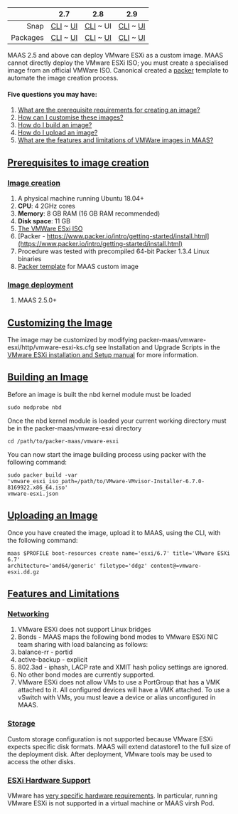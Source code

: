<!-- deb-2-7-cli
||2.7|2.8|2.9|
|-----:|:-----:|:-----:|:-----:|
|Snap|[CLI](/t/vmware-images/3234) ~ [UI](/t/vmware-images/3235)|[CLI](/t/vmware-images/3236) ~ [UI](/t/vmware-images/3237)|[CLI](/t/vmware-images/3238) ~ [UI](/t/vmware-images/3239)|
|Packages|CLI ~ [UI](/t/vmware-images/3241)|[CLI](/t/vmware-images/3242) ~ [UI](/t/vmware-images/3243)|[CLI](/t/vmware-images/3244) ~ [UI](/t/vmware-images/3245)|
 deb-2-7-cli -->

<!-- deb-2-7-ui
||2.7|2.8|2.9|
|-----:|:-----:|:-----:|:-----:|
|Snap|[CLI](/t/vmware-images/3234) ~ [UI](/t/vmware-images/3235)|[CLI](/t/vmware-images/3236) ~ [UI](/t/vmware-images/3237)|[CLI](/t/vmware-images/3238) ~ [UI](/t/vmware-images/3239)|
|Packages|[CLI](/t/vmware-images/3240) ~ UI|[CLI](/t/vmware-images/3242) ~ [UI](/t/vmware-images/3243)|[CLI](/t/vmware-images/3244) ~ [UI](/t/vmware-images/3245)|
 deb-2-7-ui -->

<!-- deb-2-8-cli
||2.7|2.8|2.9|
|-----:|:-----:|:-----:|:-----:|
|Snap|[CLI](/t/vmware-images/3234) ~ [UI](/t/vmware-images/3235)|[CLI](/t/vmware-images/3236) ~ [UI](/t/vmware-images/3237)|[CLI](/t/vmware-images/3238) ~ [UI](/t/vmware-images/3239)|
|Packages|[CLI](/t/vmware-images/3240) ~ [UI](/t/vmware-images/3241)|CLI ~ [UI](/t/vmware-images/3243)|[CLI](/t/vmware-images/3244) ~ [UI](/t/vmware-images/3245)|
 deb-2-8-cli -->

<!-- deb-2-8-ui
||2.7|2.8|2.9|
|-----:|:-----:|:-----:|:-----:|
|Snap|[CLI](/t/vmware-images/3234) ~ [UI](/t/vmware-images/3235)|[CLI](/t/vmware-images/3236) ~ [UI](/t/vmware-images/3237)|[CLI](/t/vmware-images/3238) ~ [UI](/t/vmware-images/3239)|
|Packages|[CLI](/t/vmware-images/3240) ~ [UI](/t/vmware-images/3241)|[CLI](/t/vmware-images/3242) ~ UI|[CLI](/t/vmware-images/3244) ~ [UI](/t/vmware-images/3245)|
 deb-2-8-ui -->

<!-- deb-2-9-cli
||2.7|2.8|2.9|
|-----:|:-----:|:-----:|:-----:|
|Snap|[CLI](/t/vmware-images/3234) ~ [UI](/t/vmware-images/3235)|[CLI](/t/vmware-images/3236) ~ [UI](/t/vmware-images/3237)|[CLI](/t/vmware-images/3238) ~ [UI](/t/vmware-images/3239)|
|Packages|[CLI](/t/vmware-images/3240) ~ [UI](/t/vmware-images/3241)|[CLI](/t/vmware-images/3242) ~ [UI](/t/vmware-images/3243)|CLI ~ [UI](/t/vmware-images/3245)|
 deb-2-9-cli -->

<!-- deb-2-9-ui
||2.7|2.8|2.9|
|-----:|:-----:|:-----:|:-----:|
|Snap|[CLI](/t/vmware-images/3234) ~ [UI](/t/vmware-images/3235)|[CLI](/t/vmware-images/3236) ~ [UI](/t/vmware-images/3237)|[CLI](/t/vmware-images/3238) ~ [UI](/t/vmware-images/3239)|
|Packages|[CLI](/t/vmware-images/3240) ~ [UI](/t/vmware-images/3241)|[CLI](/t/vmware-images/3242) ~ [UI](/t/vmware-images/3243)|[CLI](/t/vmware-images/3244) ~ UI|
 deb-2-9-ui -->

<!-- snap-2-7-cli
||2.7|2.8|2.9|
|-----:|:-----:|:-----:|:-----:|
|Snap|CLI ~ [UI](/t/vmware-images/3235)|[CLI](/t/vmware-images/3236) ~ [UI](/t/vmware-images/3237)|[CLI](/t/vmware-images/3238) ~ [UI](/t/vmware-images/3239)|
|Packages|[CLI](/t/vmware-images/3240) ~ [UI](/t/vmware-images/3241)|[CLI](/t/vmware-images/3242) ~ [UI](/t/vmware-images/3243)|[CLI](/t/vmware-images/3244) ~ [UI](/t/vmware-images/3245)|
 snap-2-7-cli -->

<!-- snap-2-7-ui
||2.7|2.8|2.9|
|-----:|:-----:|:-----:|:-----:|
|Snap|[CLI](/t/vmware-images/3234) ~ UI|[CLI](/t/vmware-images/3236) ~ [UI](/t/vmware-images/3237)|[CLI](/t/vmware-images/3238) ~ [UI](/t/vmware-images/3239)|
|Packages|[CLI](/t/vmware-images/3240) ~ [UI](/t/vmware-images/3241)|[CLI](/t/vmware-images/3242) ~ [UI](/t/vmware-images/3243)|[CLI](/t/vmware-images/3244) ~ [UI](/t/vmware-images/3245)|
 snap-2-7-ui -->

<!-- snap-2-8-cli
||2.7|2.8|2.9|
|-----:|:-----:|:-----:|:-----:|
|Snap|[CLI](/t/vmware-images/3234) ~ [UI](/t/vmware-images/3235)|CLI ~ [UI](/t/vmware-images/3237)|[CLI](/t/vmware-images/3238) ~ [UI](/t/vmware-images/3239)|
|Packages|[CLI](/t/vmware-images/3240) ~ [UI](/t/vmware-images/3241)|[CLI](/t/vmware-images/3242) ~ [UI](/t/vmware-images/3243)|[CLI](/t/vmware-images/3244) ~ [UI](/t/vmware-images/3245)|
 snap-2-8-cli -->

||2.7|2.8|2.9|
|-----:|:-----:|:-----:|:-----:|
|Snap|[CLI](/t/vmware-images/3234) ~ [UI](/t/vmware-images/3235)|[CLI](/t/vmware-images/3236) ~ UI|[CLI](/t/vmware-images/3238) ~ [UI](/t/vmware-images/3239)|
|Packages|[CLI](/t/vmware-images/3240) ~ [UI](/t/vmware-images/3241)|[CLI](/t/vmware-images/3242) ~ [UI](/t/vmware-images/3243)|[CLI](/t/vmware-images/3244) ~ [UI](/t/vmware-images/3245)|

<!-- snap-2-9-cli
||2.7|2.8|2.9|
|-----:|:-----:|:-----:|:-----:|
|Snap|[CLI](/t/vmware-images/3234) ~ [UI](/t/vmware-images/3235)|[CLI](/t/vmware-images/3236) ~ [UI](/t/vmware-images/3237)|CLI ~ [UI](/t/vmware-images/3239)|
|Packages|[CLI](/t/vmware-images/3240) ~ [UI](/t/vmware-images/3241)|[CLI](/t/vmware-images/3242) ~ [UI](/t/vmware-images/3243)|[CLI](/t/vmware-images/3244) ~ [UI](/t/vmware-images/3245)|
 snap-2-9-cli -->

<!-- snap-2-9-ui
||2.7|2.8|2.9|
|-----:|:-----:|:-----:|:-----:|
|Snap|[CLI](/t/vmware-images/3234) ~ [UI](/t/vmware-images/3235)|[CLI](/t/vmware-images/3236) ~ [UI](/t/vmware-images/3237)|[CLI](/t/vmware-images/3238) ~ UI|
|Packages|[CLI](/t/vmware-images/3240) ~ [UI](/t/vmware-images/3241)|[CLI](/t/vmware-images/3242) ~ [UI](/t/vmware-images/3243)|[CLI](/t/vmware-images/3244) ~ [UI](/t/vmware-images/3245)|
 snap-2-9-ui -->

MAAS 2.5 and above can deploy VMware ESXi as a custom image. MAAS cannot directly deploy the VMware ESXi ISO; you must create a specialised image from an official VMWare ISO. Canonical created a [packer](https://www.packer.io/) template to automate the image creation process.

#### Five questions you may have:

1. [What are the prerequisite requirements for creating an image?](#heading--prerequisites-to-create-the-images)
2. [How can I customise these images?](#heading--customizing-the-image)
3. [How do I build an image?](#heading--building-an-image)
4. [How do I upload an image?](#heading--uploading-an-image)
5. [What are the features and limitations of VMWare images in MAAS?](#heading--features-and-limitations)

<a href="#heading--prerequisites-to-create-the-images"><h2 id="heading--prerequisites-to-create-the-images">Prerequisites to image creation</h2></a>

<a href="#heading--image-creation"><h3 id="heading--image-creation">Image creation</h3></a>

1.   A physical machine running Ubuntu 18.04+
2.   **CPU**: 4 2GHz cores
3.   **Memory**: 8 GB RAM (16 GB RAM recommended)
4.   **Disk space**: 11 GB
5.   [The VMWare ESxi ISO](https://my.vmware.com/en/web/vmware/evalcenter?p=free-esxi6)
6.   [Packer - https://www.packer.io/intro/getting-started/install.html](https://www.packer.io/intro/getting-started/install.html)
7.   Procedure was tested with precompiled 64-bit Packer 1.3.4 Linux binaries
8.   <a href="https://github.com/canonical/packer-maas">Packer template</a> for MAAS custom image

<a href="#heading--image-deployment"><h3 id="heading--image-deployment">Image deployment</h3></a>

1.   MAAS 2.5.0+

<a href="#heading--customizing-the-image"><h2 id="heading--customizing-the-image">Customizing the Image</h2></a>

The image may be customized by modifying packer-maas/vmware-esxi/http/vmware-esxi-ks.cfg see Installation and Upgrade Scripts in the [VMware ESXi installation and Setup manual](https://docs.vmware.com/en/VMware-vSphere/6.7/vsphere-esxi-67-installation-setup-guide.pdf) for more information.

<a href="#heading--building-an-image"><h2 id="heading--building-an-image">Building an Image</h2></a>

Before an image is built the nbd kernel module must be loaded

    sudo modprobe nbd

Once the nbd kernel module is loaded your current working directory must be in the packer-maas/vmware-esxi directory

    cd /path/to/packer-maas/vmware-esxi

You can now start the image building process using packer with the following command:

    sudo packer build -var
    'vmware_esxi_iso_path=/path/to/VMware-VMvisor-Installer-6.7.0-8169922.x86_64.iso'
    vmware-esxi.json

<a href="#heading--uploading-an-image"><h2 id="heading--uploading-an-image">Uploading an Image</h2></a>

Once you have created the image, upload it to MAAS, using the CLI, with the following command:

    maas $PROFILE boot-resources create name='esxi/6.7' title='VMware ESXi 6.7'
    architecture='amd64/generic' filetype='ddgz' content@=vmware-esxi.dd.gz

<a href="#heading--features-and-limitations"><h2 id="heading--features-and-limitations">Features and Limitations</h2></a>

<a href="#heading--networking"><h3 id="heading--networking">Networking</h3></a>

1.   VMware ESXi does not support Linux bridges
2.   Bonds - MAAS maps the following bond modes to VMware ESXi NIC team sharing with load balancing as follows:
3.   balance-rr - portid
4.   active-backup - explicit
5.   802.3ad - iphash, LACP rate and XMIT hash policy settings are ignored.
6.   No other bond modes are currently supported.
7.   VMware ESXi does not allow VMs to use a PortGroup that has a VMK attached to it. All configured devices will have a VMK attached. To use a vSwitch with VMs, you must leave a device or alias unconfigured in MAAS.

<a href="#heading--storage"><h3 id="heading--storage">Storage</h3></a>

Custom storage configuration is not supported because VMware ESXi expects specific disk formats. MAAS will extend datastore1 to the full size of the deployment disk. After deployment, VMware tools may be used to access the other disks.

<a href="#heading--esxi-hardware-support"><h3 id="heading--esxi-hardware-support">ESXi Hardware Support</h3></a>

VMware has [very specific hardware requirements](https://www.vmware.com/resources/compatibility/search.php). In particular, running VMware ESXi is not supported in a virtual machine or MAAS virsh Pod.